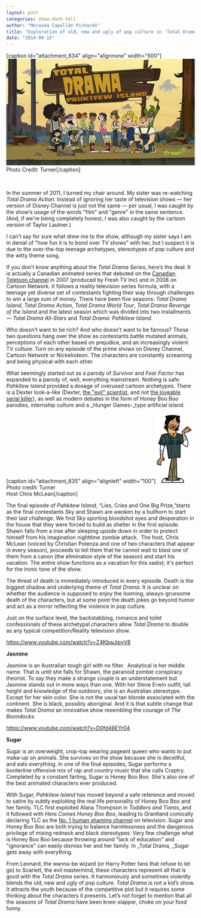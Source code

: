 ```yaml
---
layout: post
categories: show-dont-tell
author: "Moraima Capellán Pichardo"
title: "Exploration of old, new and ugly of pop culture in 'Total Drama Series'"
date: "2014-09-15"
---
```


\[caption id="attachment\_634" align="alignnone" width="600"\][![Photo Credit: Turner ](/img/TotalDrama.jpg)](http://www.thehighscreen.com/wp-content/uploads/2014/09/TotalDrama.jpg) Photo Credit: Turner\[/caption\]

 

In the summer of 2011, I turned my chair around. My sister was re-watching _Total Drama Action._ Instead of ignoring her taste of television shows — her version of Disney Channel is just not the same — per usual, I was caught by the show’s usage of the words "film" and "genre" in the same sentence. (And, if we're being completely honest, I was also caught by the cartoon version of Taylor Lautner.)

I can’t say for sure what drew me to the show, although my sister says I am in denial of "how fun it is to bond over TV shows" with her, but I suspect it is due to the over-the-top teenage archetypes, stereotypes of pop culture and the witty theme song.

If you don’t know anything about the _Total Drama Series_, here’s the deal: It is actually a Canadian animated series that debuted on the [Canadian Teletoon channel](http://www.teletoon.com/en) in 2007 (produced by Fresh TV Inc) and in 2008 on Cartoon Network. It follows a reality television series formula, with a teenage yet diverse set of contestants fighting their way through challenges to win a large sum of money. There have been five seasons: _Total Drama Island_, _Total Drama Action_, _Total Drama World Tour_, _Total Drama Revenge of the Island_ and the latest season which was divided into two installments — _Total Drama All-Stars_ and _Total Drama: Pahkitew Island._

Who doesn’t want to be rich? And who doesn’t want to be famous? Those two questions hang over the show as contestants battle mutated animals, perceptions of each other based on prejudice, and an increasingly violent TV culture. Turn on any episode of the prime shows on Disney Channel, Cartoon Network or Nickelodeon. The characters are constantly screaming and being physical with each other.

What seemingly started out as a parody of _Survivor_ and _Fear Factor_ has expanded to a parody of, well, everything mainstream. Nothing is safe. _Pahkitew Island_ provided a dosage of overused cartoon archetypes. There is a Dexter look-a-like (Dexter, [the "evil" scientist](http://en.wikipedia.org/wiki/Dexter%27s_Laboratory), and not [the loveable serial killer](http://en.wikipedia.org/wiki/Dexter_%28TV_series%29)), as well as modern debates in the form of Honey Boo Boo parodies, internship culture and a _Hunger Games-_type artificial island.

\[caption id="attachment\_635" align="alignleft" width="100"\][![Photo credit: Turner  Host Chris McLean](/img/TotalDrama_Chris.jpg)](http://www.thehighscreen.com/wp-content/uploads/2014/09/TotalDrama_Chris.jpg) Photo credit: Turner  
Host Chris McLean\[/caption\]

The final episode of _Pahkitew Island,_ “Lies, Cries and One Big Prize,”starts as the final contestants Sky and Shawn are awoken by a bullhorn to start their last challenge. We find Sky sporting bloodshot eyes and desperation in the house that they were forced to build as shelter in the first episode. Shawn falls from a tree after sleeping upside down in order to protect himself from his imagination nighttime zombie attack.  The host, Chris McLean (voiced by Christian Potenza and one of two characters that appear in every season), proceeds to tell them that he cannot wait to blast one of them from a canon (the elimination style of the season) and start his vacation. The entire show functions as a vacation for this sadist; it's perfect for the ironic tone of the show.

The threat of death is immediately introduced in every episode. Death is the biggest shadow and underlying theme of _Total Drama_. It is unclear on whether the audience is supposed to enjoy the looming, always-gruesome death of the characters, but at some point the death jokes go beyond humor and act as a mirror reflecting the violence in pop culture.

Just on the surface level, the backstabbing, romance and toilet confessionals of these archetypal characters allow _Total Drama_ to double as any typical competition/Reality television show.

https://www.youtube.com/watch?v=Z4KbwJipyV8

**Jasmine**

Jasmine is an Australian tough girl with no filter.  Analytical is her middle name. That is until she falls for Shawn, the paranoid zombie conspiracy theorist. To say they make a strange couple is an understatement but Jasmine stands out in more ways than one. With her Steve Erwin outfit, tall height and knowledge of the outdoors, she is an Australian stereotype. Except for her skin color. She is not the usual tan blonde associated with the continent. She is black, possibly aboriginal. And it is that subtle change that makes _Total Drama_ an innovative show resembling the courage of _The Boondocks._

https://www.youtube.com/watch?v=D0fd48EYr04

**Sugar**

Sugar is an overweight, crop-top wearing pageant queen who wants to put make-up on animals. She survives on the show because she is deceitful, and eats everything. In one of the final episodes, Sugar performs a borderline offensive mix of rap and country music that she calls Craptry. Completed by a constant farting, Sugar _is_ Honey Boo Boo. She's also one of the best animated characters ever produced.

With Sugar, _Pahkitew Island_ has moved beyond a safe reference and moved to satire by subtly exploiting the real life personality of Honey Boo Boo and her family. TLC first exploited Alana Thompson in _Toddlers and Tiaras_, and it followed with _Here Comes Honey Boo Boo_, leading to Grantland comically declaring TLC as the [No. 1 human shaming channel](http://grantland.com/hollywood-prospectus/americas-new-favorite-apocalypse-here-comes-honey-boo/) on television. Sugar and Honey Boo Boo are both trying to balance harmlessness and the dangerous privilege of mixing redneck and black stereotypes. Very few challenge what is Honey Boo Boo because throwing around "lack of education" and "ignorance" can easily dismiss her and her family. In _Total Drama, _Sugar gets away with everything.

From Leonard, the wanna-be wizard (or Harry Potter fans that refuse to let go) to Scarlett, the evil mastermind, these characters represent all that is good with the _Total Drama_ series. It harmoniously and sometimes violently blends the old, new and ugly of pop culture. _Total Drama_ is not a kid’s show. It attracts the youth because of the competitive plot but it requires some thinking about the characters it presents. Let’s not forget to mention that all the seasons of _Total Drama_ have been knee-slapper, choke on your food funny.
